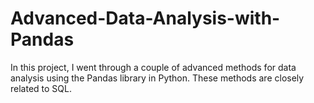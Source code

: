 # Advanced-Data-Analysis-with-Pandas
In this project, I went through a couple of advanced methods for data analysis using the Pandas library in Python. These methods are closely related to SQL. 
